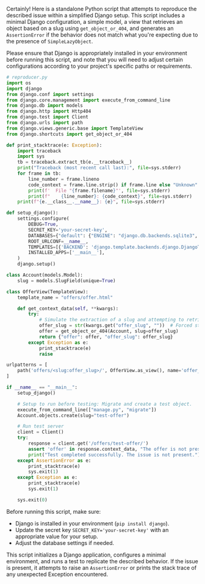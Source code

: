 Certainly! Here is a standalone Python script that attempts to reproduce the described issue within a simplified Django setup. This script includes a minimal Django configuration, a simple model, a view that retrieves an object based on a slug using `get_object_or_404`, and generates an `AssertionError` if the behavior does not match what you're expecting due to the presence of `SimpleLazyObject`. 

Please ensure that Django is appropriately installed in your environment before running this script, and note that you will need to adjust certain configurations according to your project's specific paths or requirements.

```python
# reproducer.py
import os
import django
from django.conf import settings
from django.core.management import execute_from_command_line
from django.db import models
from django.http import Http404
from django.test import Client
from django.urls import path
from django.views.generic.base import TemplateView
from django.shortcuts import get_object_or_404

def print_stacktrace(e: Exception):
    import traceback
    import sys
    tb = traceback.extract_tb(e.__traceback__)
    print("Traceback (most recent call last):", file=sys.stderr)
    for frame in tb:
        line_number = frame.lineno
        code_context = frame.line.strip() if frame.line else "Unknown"
        print(f'  File "{frame.filename}"', file=sys.stderr)
        print(f"    {line_number}: {code_context}", file=sys.stderr)
    print(f"{e.__class__.__name__}: {e}", file=sys.stderr)

def setup_django():
    settings.configure(
        DEBUG=True,
        SECRET_KEY='your-secret-key',
        DATABASES={"default": {"ENGINE": "django.db.backends.sqlite3", "NAME": "mydatabase"}},
        ROOT_URLCONF=__name__,
        TEMPLATES=[{'BACKEND': 'django.template.backends.django.DjangoTemplates', 'DIRS': []}],
        INSTALLED_APPS=['__main__'],
    )
    django.setup()

class Account(models.Model):
    slug = models.SlugField(unique=True)

class OfferView(TemplateView):
    template_name = "offers/offer.html"

    def get_context_data(self, **kwargs):
        try:
            # Simulate the extraction of a slug and attempting to retrieve an offer based on this.
            offer_slug = str(kwargs.get("offer_slug", ""))  # Forced string conversion
            offer = get_object_or_404(Account, slug=offer_slug)
            return {"offer": offer, "offer_slug": offer_slug}
        except Exception as e:
            print_stacktrace(e)
            raise

urlpatterns = [
    path('offers/<slug:offer_slug>/', OfferView.as_view(), name='offer_view'),
]

if __name__ == "__main__":
    setup_django()

    # Setup to run before testing: Migrate and create a test object.
    execute_from_command_line(["manage.py", "migrate"])
    Account.objects.create(slug="test-offer")

    # Run test server
    client = Client()
    try:
        response = client.get('/offers/test-offer/')
        assert 'offer' in response.context_data, "The offer is not present in the context data."
        print("Test completed successfully. The issue is not present.")
    except AssertionError as e:
        print_stacktrace(e)
        sys.exit(1)
    except Exception as e:
        print_stacktrace(e)
        sys.exit(1)

    sys.exit(0)
```

Before running this script, make sure:

- Django is installed in your environment (`pip install django`).
- Update the secret key `SECRET_KEY='your-secret-key'` with an appropriate value for your setup.
- Adjust the database settings if needed.

This script initializes a Django application, configures a minimal environment, and runs a test to replicate the described behavior. If the issue is present, it attempts to raise an `AssertionError` or prints the stack trace of any unexpected Exception encountered.